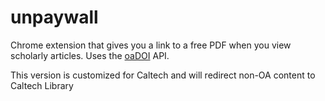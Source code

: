 # unpaywall
Chrome extension that gives you a link to a free PDF when you view scholarly articles. 
Uses the [oaDOI](https://oadoi.org) API.

This version is customized for Caltech and will redirect non-OA content to Caltech Library
